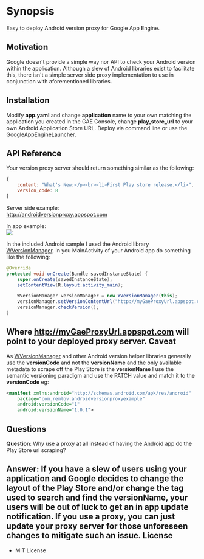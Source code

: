 Synopsis
==
Easy to deploy Android version proxy for Google App Engine.

Motivation
--
Google doesn't provide a simple way nor API to check your Android version within the application. Although a slew of Android libraries exist to facilitate this, there isn't a simple server side proxy implementation to use in conjunction with aforementioned libraries.

Installation
--
Modify <b>app.yaml</b> and change <b>application</b> name to your own matching the application you created in the GAE Console, change <b>play_store_url</b> to your own Android Application Store URL. Deploy via command line or use the GoogleAppEngineLauncher.

API Reference
--
Your version proxy server should return something similar as the following:
```javascript
{
    content: "What's New:</p><br><li>First Play store release.</li>",
    version_code: 8
}
```
Server side example:<br>
http://androidversionproxy.appspot.com

In app example:<br>
![](https://github.com/remlov/GAE-Play-Store-version-proxy/raw/master/android_sample/screenshot.png)

In the included Android sample I used the Android library [WVersionManager](https://github.com/winsontan520/Android-WVersionManager). In you MainActivity of your Android app do something like the following:
```java
@Override
protected void onCreate(Bundle savedInstanceState) {
    super.onCreate(savedInstanceState);
    setContentView(R.layout.activity_main);

    WVersionManager versionManager = new WVersionManager(this);
    versionManager.setVersionContentUrl("http://myGaeProxyUrl.appspot.com");
    versionManager.checkVersion();
}
```
Where <b>http://myGaeProxyUrl.appspot.com</b> will point to your deployed proxy server.
Caveat
--
As [WVersionManager](https://github.com/winsontan520/Android-WVersionManager) and other Android version helper libraries generally use the <b>versionCode</b> and not the <b>versionName</b> and the only available metadata to scrape off the Play Store is the <b>versionName</b> I use the semantic versioning paradigm and use the PATCH value and match it to the <b>versionCode</b> eg:
```xml
<manifest xmlns:android="http://schemas.android.com/apk/res/android"
    package="com.remlov.androidversionproxyexample"
    android:versionCode="1"
    android:versionName="1.0.1">
```
Questions
--
<b>Question</b>: Why use a proxy at all instead of having the Android app do the Play Store url scraping?

<b>Answer</b>: If you have a slew of users using your application and Google decides to change the layout of the Play Store and/or change the tag used to search and find the <b>versionName</b>, your users will be out of luck to get an in app update notification. If you use a proxy, you can just update your proxy server for those unforeseen changes to mitigate such an issue.
License
--

* MIT License
